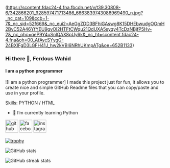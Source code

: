 (https://scontent.fdac24-4.fna.fbcdn.net/v/t39.30808-6/342866201_928597471713486_6663839743086969490_n.jpg?_nc_cat=109&ccb=1-7&_nc_sid=52f669&_nc_eui2=AeGgZDD3BFhiGAswg8K15DHEbwudgOOmH2BvC52A46YfYEU9gvOl2HTFtCWqu21QdUXA5syqy4TcDzNBjfP5Hv-2&_nc_ohc=qeP9Y4uSnlQAX8pUy6k&_nc_ht=scontent.fdac24-4.fna&oh=00_AfAycSYygG-24BXIFgD3LGFH41J_hw2kVBl6NRhUKmpATg&oe=652B1133)


### Hi there 👋, Ferdous Wahid
#### I am a python programmer
![I am a python programmer]
I made this project just for fun, it allows you to create nice and simple GitHub Readme files that you can copy/paste and use in your profile.

Skills: PYTHON / HTML

- 🌱 I’m currently learning Python 


[<img src='https://cdn.jsdelivr.net/npm/simple-icons@3.0.1/icons/github.svg' alt='github' height='40'>](https://github.com/struggleferdous)  [<img src='https://cdn.jsdelivr.net/npm/simple-icons@3.0.1/icons/facebook.svg' alt='facebook' height='40'>](https://www.facebook.com/struggleferdous)  [<img src='https://cdn.jsdelivr.net/npm/simple-icons@3.0.1/icons/instagram.svg' alt='instagram' height='40'>](https://www.instagram.com/struggleferdous/)  

[![trophy](https://github-profile-trophy.vercel.app/?username=struggleferdous)](https://github.com/ryo-ma/github-profile-trophy)

![GitHub stats](https://github-readme-stats.vercel.app/api?username=struggleferdous&show_icons=true)  

![GitHub streak stats](https://streak-stats.demolab.com/?user=struggleferdous)  

